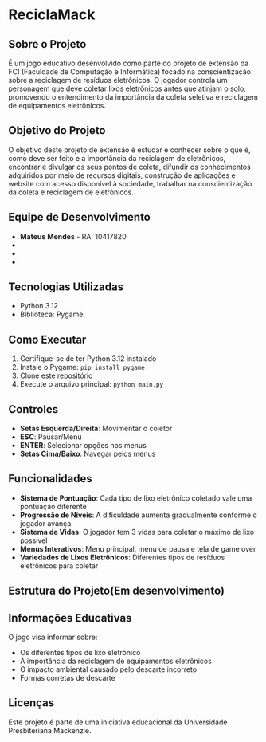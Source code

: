 # ReciclaMack

## Sobre o Projeto

É um jogo educativo desenvolvido como parte do projeto de extensão da FCI (Faculdade de Computação e Informática) focado na conscientização sobre a reciclagem de resíduos eletrônicos. O jogador controla um personagem que deve coletar lixos eletrônicos antes que atinjam o solo, promovendo o entendimento da importância da coleta seletiva e reciclagem de equipamentos eletrônicos.

## Objetivo do Projeto

O objetivo deste projeto de extensão é estudar e conhecer sobre o que é, como deve ser feito e a importância da reciclagem de eletrônicos, encontrar e divulgar os seus pontos de coleta, difundir os conhecimentos adquiridos por meio de recursos digitais, construção de aplicações e website com acesso disponível à sociedade, trabalhar na conscientização da coleta e reciclagem de eletrônicos.

## Equipe de Desenvolvimento

- **Mateus Mendes** - RA: 10417820
-
- 
-

## Tecnologias Utilizadas

- Python 3.12
- Biblioteca: Pygame
  
## Como Executar

1. Certifique-se de ter Python 3.12 instalado
2. Instale o Pygame: `pip install pygame`
3. Clone este repositório
4. Execute o arquivo principal: `python main.py`

## Controles

- **Setas Esquerda/Direita**: Movimentar o coletor
- **ESC**: Pausar/Menu
- **ENTER**: Selecionar opções nos menus
- **Setas Cima/Baixo**: Navegar pelos menus

## Funcionalidades

- **Sistema de Pontuação**: Cada tipo de lixo eletrônico coletado vale uma pontuação diferente
- **Progressão de Níveis**: A dificuldade aumenta gradualmente conforme o jogador avança
- **Sistema de Vidas**: O jogador tem 3 vidas para coletar o máximo de lixo possível
- **Menus Interativos**: Menu principal, menu de pausa e tela de game over
- **Variedades de Lixos Eletrônicos**: Diferentes tipos de resíduos eletrônicos para coletar

## Estrutura do Projeto(Em desenvolvimento)

## Informações Educativas

O jogo visa informar sobre:
- Os diferentes tipos de lixo eletrônico
- A importância da reciclagem de equipamentos eletrônicos
- O impacto ambiental causado pelo descarte incorreto
- Formas corretas de descarte

## Licenças

Este projeto é parte de uma iniciativa educacional da Universidade Presbiteriana Mackenzie.



